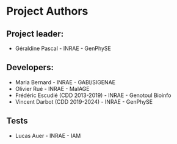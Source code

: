 Project Authors
===============

## Project leader:

* Géraldine Pascal - INRAE - GenPhySE

## Developers:

* Maria Bernard - INRAE - GABI/SIGENAE
* Olivier Rué - INRAE - MaIAGE
* Frédéric Escudié (CDD 2013-2019) - INRAE - Genotoul Bioinfo
* Vincent Darbot (CDD 2019-2024) - INRAE - GenPhySE

## Tests

* Lucas Auer - INRAE - IAM 
